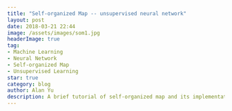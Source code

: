 ```yaml
---
title: "Self-organized Map -- unsupervised neural network"
layout: post
date: 2018-03-21 22:44
image: /assets/images/som1.jpg
headerImage: true
tag:
- Machine Learning
- Neural Network
- Self-organized Map
- Unsupervised Learning
star: true
category: blog
author: Alan Yu
description: A brief tutorial of self-organized map and its implementation through Matlab
---
```



